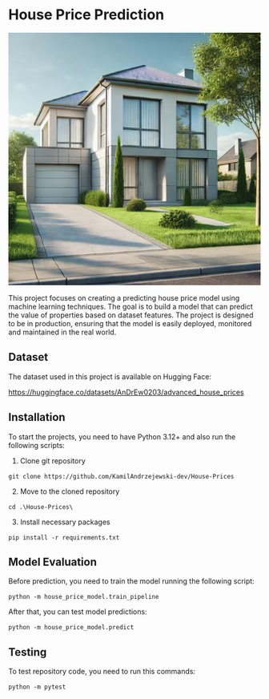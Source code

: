 # House Price Prediction 
![House](https://github.com/KamilAndrzejewski-dev/House-Prices/blob/main/House.png?raw=true)

This project focuses on creating a predicting house price model using machine learning techniques.
The goal is to build a model that can predict the value of properties based on dataset features.
The project is designed to be in production, ensuring that the model is easily deployed, monitored 
and maintained in the real world.  

## Dataset
The dataset used in this project is available on Hugging Face:

https://huggingface.co/datasets/AnDrEw0203/advanced_house_prices



## Installation 
To start the projects, you need to have Python 3.12+ and also run the following scripts:
1. Clone git repository 
```
git clone https://github.com/KamilAndrzejewski-dev/House-Prices
```
2. Move to the cloned repository
```
cd .\House-Prices\
```
3. Install necessary packages
```
pip install -r requirements.txt
```

## Model Evaluation
Before prediction, you need to train the model running the following script:
```
python -m house_price_model.train_pipeline
```
After that, you can test model predictions:
```
python -m house_price_model.predict
```

## Testing
To test repository code, you need to run this commands:
```
python -m pytest
```





